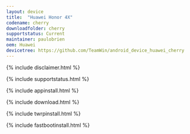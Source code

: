 ```yaml
---
layout: device
title:  "Huawei Honor 4X"
codename: cherry
downloadfolder: cherry
supportstatus: Current
maintainer: paulobrien
oem: Huawei
devicetree: https://github.com/TeamWin/android_device_huawei_cherry
---
```


{% include disclaimer.html %}

{% include supportstatus.html %}

{% include appinstall.html %}

{% include download.html %}

{% include twrpinstall.html %}

{% include fastbootinstall.html %}
